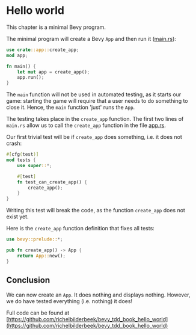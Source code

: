 # Hello world

This chapter is a minimal Bevy program.

The minimal program will create a Bevy `App`
and then run it ([main.rs](https://github.com/richelbilderbeek/bevy_tdd_book_hello_world/blob/master/src/main.rs)):

```rust
use crate::app::create_app;
mod app;

fn main() {
    let mut app = create_app();
    app.run();
}
```

The `main` function will not be used in automated testing,
as it starts our game: starting the game
will require that a user needs to do something to close it.
Hence, the `main` function 'just' runs the `App`.

The testing takes place in the `create_app` function.
The first two lines of `main.rs` allow us to call the `create_app`
function in the file [app.rs](https://github.com/richelbilderbeek/bevy_tdd_book_hello_world/blob/master/src/app.rs).

Our first trivial test will be if `create_app` does something,
i.e. it does not crash:

```rust
#[cfg(test)]
mod tests {
    use super::*;

    #[test]
    fn test_can_create_app() {
        create_app();
    }
}
```

Writing this test will break the code, as the function `create_app`
does not exist yet.

Here is the `create_app` function definition that fixes all tests:

```rust
use bevy::prelude::*;

pub fn create_app() -> App {
    return App::new();
}
```

## Conclusion

We can now create an `App`. It does nothing and displays nothing. 
However, we do have tested everything (i.e. nothing) it does!

Full code can be found at [https://github.com/richelbilderbeek/bevy_tdd_book_hello_world](https://github.com/richelbilderbeek/bevy_tdd_book_hello_world)
